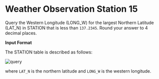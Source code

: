# Weather Observation Station 15

Query the Western Longitude (LONG_W) for the largest Northern Latitude (LAT_N) in STATION that is less than `137.2345`. Round your answer to 4 decimal places.

**Input Format**

The STATION table is described as follows:

![query](https://s3.amazonaws.com/hr-challenge-images/9336/1449345840-5f0a551030-Station.jpg)

where `LAT_N` is the northern latitude and `LONG_W` is the western longitude.
